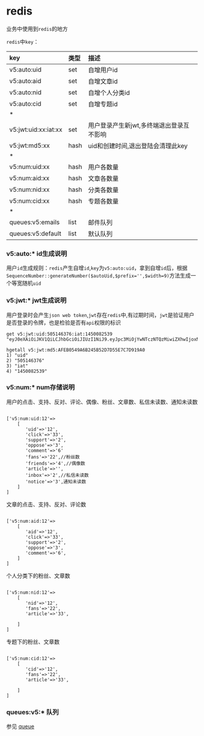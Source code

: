 # redis
业务中使用到`redis`的地方

`redis`中`key`：

|key               |  类型        |  描述 |
|:--------         | :---------|:------|
|v5:auto:uid|set|自增用户id|
|v5:auto:aid|set|自增文章id|
|v5:auto:nid|set|自增个人分类id|
|v5:auto:cid|set|自增专题id|
|*              |   |        |
|v5:jwt:uid:xx:iat:xx|set|用户登录产生新jwt,多终端退出登录互不影响|
|v5:jwt:md5:xx |hash|uid和创建时间,退出登陆会清理此key |
|*              |   |        |
|v5:num:uid:xx|hash|用户各数量|
|v5:num:aid:xx|hash|文章各数量|
|v5:num:nid:xx|hash|分类各数量|
|v5:num:cid:xx|hash|专题各数量|
|*             |   |        |
|queues:v5:emails|list|邮件队列|
|queues:v5:default|list|默认队列|




### v5:auto:*  id生成说明

用户`id`生成规则：`redis`产生自增`id`,`key`为`v5:auto:uid`，拿到自增`id`后，根据`SequenceNumber::generateNumber($autoUid,$prefix='',$width=9)`方法生成一个等宽随机`uid`




### v5:jwt:* jwt生成说明

用户登录时会产生`json web token`,`jwt`存在`redis`中,有过期时间，`jwt`是验证用户是否登录的令牌，也是检验是否有`api`权限的标识

```
get v5:jwt:uid:505146376:iat:1450082539
"eyJ0eXAiOiJKV1QiLCJhbGciOiJIUzI1NiJ9.eyJpc3MiOjYwNTczNTQzMiwiZXhwIjoxNDUxMDI5NTc4LCJpYXQiOjE0NTA2Njk1NzgsImp0aSI6IjE0NTA2Njk1Nzg4NTM4IiwiZGF0YSI6eyJ1aWQiOjYwNTczNTQzMn19.OClfCMm8IqkKWVDcaTQZDghBu0XVLQ5aSqRJqazatZ8"

hgetall v5:jwt:md5:AFEB0549A6B245B52D7D55E7C7D919A0
1) "uid"
2) "505146376"
3) "iat"
4) "1450082539"
```




### v5:num:* num存储说明

用户的点击、支持、反对、评论、偶像、粉丝、文章数、私信未读数、通知未读数

```

['v5:num:uid:12'=>
    [
       'uid'=>'12',
       'click'=>'33',
       'support'=>'2',
       'oppose'=>'3',
       'comment'=>'6'
       'fans'=>'22',//粉丝数
       'friends'=>'4',//偶像数
       'article'=>'',
       'inbox'=>'2',//私信未读数
       'notice'=>'3',通知未读数
    ]
]

```


文章的点击、支持、反对、评论数

```

['v5:num:aid:12'=>
    [
       'aid'=>'12',
       'click'=>'33',
       'support'=>'2',
       'oppose'=>'3',
       'comment'=>'6',
    ]
]

```

个人分类下的粉丝、文章数

```

['v5:num:nid:12'=>
    [
       'nid'=>'12',
       'fans'=>'22',
       'article'=>'33',
       
    ]
]

```



专题下的粉丝、文章数

```

['v5:num:cid:12'=>
    [
       'cid'=>'12',
       'fans'=>'22',
       'article'=>'33',
       
    ]
]

```

### queues:v5:* 队列
参见 [queue](./queue.md)